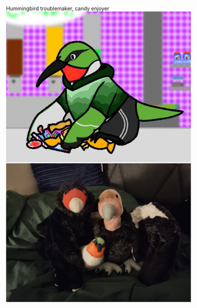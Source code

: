 Hummingbird troublemaker, candy enjoyer
![](../../Gallery/Esmeralda_candy_thief.jpg)![](../../Gallery/Vega-Azucari_Family.jpg)
